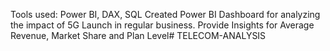  Tools used: Power BI, DAX, SQL
 Created Power BI Dashboard for analyzing the impact of 5G Launch in regular business.
 Provide Insights for Average Revenue, Market Share and Plan Level# TELECOM-ANALYSIS
